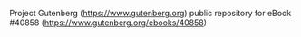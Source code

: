 Project Gutenberg (https://www.gutenberg.org) public repository for eBook #40858 (https://www.gutenberg.org/ebooks/40858)
